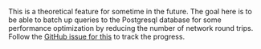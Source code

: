 <!--Title:Batched Queries-->
<!--Url:batched_queries-->

This is a theoretical feature for sometime in the future. The goal here is to be able to batch up queries to the Postgresql database for some performance optimization by reducing the number of network round trips. Follow the [GitHub issue for this](https://github.com/JasperFx/Marten/issues/26) to track the progress.
